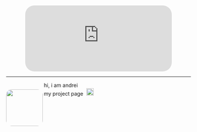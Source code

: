 <div align="center">
  <a href="https://discord.com/users/1170109139989561464">
    <iframe 
      src="https://www.spotynif.sbs/dala/embed.html?id=1170109139989561464&showArtist=true&showProgress=true&showAlbum=true&showUsername=true&showDuration=true&showStatus=false&theme=dark&custom=BY+potynif.sbs&songColor=&artistColor=&usernameColor=&customTextColor=&progressBgColor=&progressFillColor=&songEffect=flicker&artistEffect=fade&usernameEffect=none&customTextEffect=none&cardEntrance=none&cardHover=none&albumArtEffect=none&progressStyle=default&progressHeight=6&progressRadius=3"
      width="400"
      height="180"
      style="border: none; border-radius: 25px;"
      allowtransparency="true"
      loading="lazy">
    </iframe>
  </a>
</div>

---
<img align="left" src="https://i.pinimg.com/736x/56/97/59/56975961175b1b11d88861edd65b5b6b.jpg" width="100" style="border-radius: 15px; margin-top: 20px;" />

hi, i am andrei  
my project page <a href="https://www.lastanswtcf.xyz/" target="_blank" style="text-decoration: none;">
  <img src="https://i.pinimg.com/originals/0a/ef/12/0aef12552b2326cb735ff5fca04025b3.gif" alt="cute arrow" width="20" style="vertical-align: text-bottom; margin-left: 5px; margin-right: 5px; margin-bottom: 3px;" />
</a>
